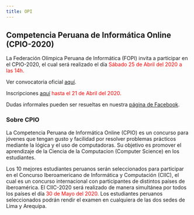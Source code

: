 ```yaml
---
title: OPI
---
```


## Competencia Peruana de Informática Online (CPIO-2020)

La Federación Olímpica Peruana de Informática (FOPI) invita a participar en el CPIO-2020, el cual será realizado el día
<span style="color:red">Sábado 25 de Abril del 2020 a las 14h.</span>

Ver convocatoria oficial [aquí](archivos/convocatoria-2020/cpio-2020.pdf).

<!--Inscripciones: próximamente.-->

Inscripciones [aquí](https://forms.gle/Ro5ELGqBPAzWS1sD6)
 <span style="color:red">hasta el 21 de Abril del 2020.</span>

Dudas informales pueden ser resueltas en nuestra [página de Facebook](https://www.facebook.com/InformaticaPe/).

### Sobre CPIO

La Competencia Peruana de Informática Online (CPIO)
es un concurso para jóvenes que tengan gusto y facilidad por resolver problemas prácticos mediante la lógica y el uso de computadoras.
Su objetivo es promover el aprendizaje de la Ciencia de la
Computacion (Computer Science) en los estudiantes.

Los 10 mejores estudiantes peruanos serán seleccionados
para participar en el Concurso Iberoamericano de Informática y Computación (CIIC), el cual es un concurso internacional con participantes
de distintos países de iberoamérica.
El CIIC-2020 será realizado de manera simultánea por todos los países
el día <span style="color:red">30 de Mayo del 2020.</span>
Los estudiantes peruanos seleccionados podrán rendir el examen
en cualquiera de las dos sedes de Lima y Arequipa.


